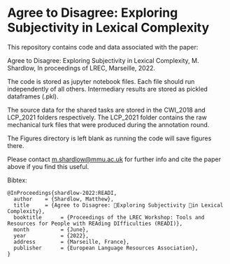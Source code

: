 # Agree to Disagree: Exploring Subjectivity in Lexical Complexity

This repository contains code and data associated with the paper:

Agree to Disagree: Exploring Subjectivity in Lexical Complexity, M. Shardlow, In proceedings of LREC, Marseille, 2022.

The code is stored as jupyter notebook files. Each file should run independently of all others. Intermediary results are stored as pickled dataframes (.pkl).

The source data for the shared tasks are stored in the CWI_2018 and LCP_2021 folders respectively. The LCP_2021 folder contains the raw mechanical turk files that were produced during the annotation round.

The Figures directory is left blank as running the code will save figures there.

Please contact m.shardlow@mmu.ac.uk for further info and cite the paper above if you find this useful.

Bibtex:


```
@InProceedings{shardlow-2022:READI,
  author    = {Shardlow, Matthew},
  title     = {Agree to Disagree: Exploring Subjectivity in Lexical Complexity},
  booktitle      = {Proceedings of the LREC Workshop: Tools and Resources for People with REAding DIfficulties (READI)},
  month          = {June},
  year           = {2022},
  address        = {Marseille, France},
  publisher      = {European Language Resources Association},
}
```